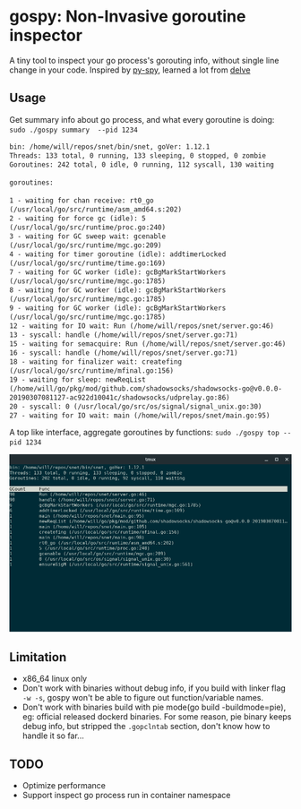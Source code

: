# gospy: Non-Invasive goroutine inspector

A tiny tool to inspect your go process's gorouting info, without single line change in your code. Inspired by [py-spy](https://github.com/benfred/py-spy),
learned a lot from [delve](https://github.com/go-delve/delve)


## Usage

Get summary info about go process, and what every goroutine is doing:  `sudo ./gospy summary  --pid 1234`

    bin: /home/will/repos/snet/bin/snet, goVer: 1.12.1
    Threads: 133 total, 0 running, 133 sleeping, 0 stopped, 0 zombie
    Goroutines: 242 total, 0 idle, 0 running, 112 syscall, 130 waiting

    goroutines:

    1 - waiting for chan receive: rt0_go (/usr/local/go/src/runtime/asm_amd64.s:202) 
    2 - waiting for force gc (idle): 5 (/usr/local/go/src/runtime/proc.go:240) 
    3 - waiting for GC sweep wait: gcenable (/usr/local/go/src/runtime/mgc.go:209) 
    4 - waiting for timer goroutine (idle): addtimerLocked (/usr/local/go/src/runtime/time.go:169) 
    7 - waiting for GC worker (idle): gcBgMarkStartWorkers (/usr/local/go/src/runtime/mgc.go:1785) 
    8 - waiting for GC worker (idle): gcBgMarkStartWorkers (/usr/local/go/src/runtime/mgc.go:1785) 
    9 - waiting for GC worker (idle): gcBgMarkStartWorkers (/usr/local/go/src/runtime/mgc.go:1785) 
    12 - waiting for IO wait: Run (/home/will/repos/snet/server.go:46) 
    13 - syscall: handle (/home/will/repos/snet/server.go:71) 
    15 - waiting for semacquire: Run (/home/will/repos/snet/server.go:46) 
    16 - syscall: handle (/home/will/repos/snet/server.go:71) 
    18 - waiting for finalizer wait: createfing (/usr/local/go/src/runtime/mfinal.go:156) 
    19 - waiting for sleep: newReqList (/home/will/go/pkg/mod/github.com/shadowsocks/shadowsocks-go@v0.0.0-20190307081127-ac922d10041c/shadowsocks/udprelay.go:86) 
    20 - syscall: 0 (/usr/local/go/src/os/signal/signal_unix.go:30) 
    27 - waiting for IO wait: main (/home/will/repos/snet/main.go:95) 


A top like interface, aggregate goroutines by functions: `sudo ./gospy top --pid 1234`


![top](images/top.png)


## Limitation

- x86_64 linux only
- Don't work with binaries without debug info, if you build with linker flag `-w -s`, gospy won't be able to figure out function/variable names. 
- Don't work with binaries build with pie mode(go build -buildmode=pie), eg: official released dockerd binaries. For some reason, pie binary keeps debug info, but stripped
 the `.gopclntab` section, don't know how to handle it so far...


## TODO

- Optimize performance
- Support inspect go process run in container namespace

